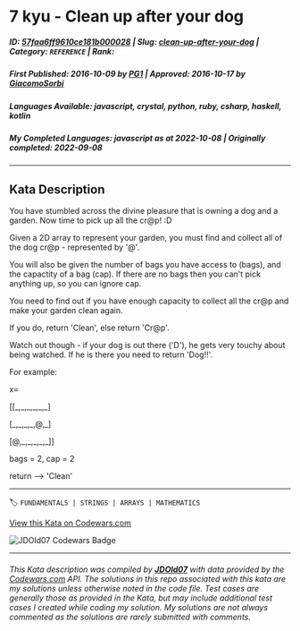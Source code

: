 # 7 kyu - Clean up after your dog

##### **ID**: [57faa6ff9610ce181b000028](https://www.codewars.com/kata/57faa6ff9610ce181b000028) | **Slug**: [clean-up-after-your-dog](https://www.codewars.com/kata/57faa6ff9610ce181b000028) | **Category**: `REFERENCE` | **Rank**: <span style="color:white">7 kyu</span>

##### **First Published**: 2016-10-09 ***by*** [PG1](https://www.codewars.com/users/PG1) | **Approved**: 2016-10-17 ***by*** [GiacomoSorbi](https://www.codewars.com/users/GiacomoSorbi)

##### **Languages Available**: javascript, crystal, python, ruby, csharp, haskell, kotlin

##### **My Completed Languages**: javascript ***as at*** 2022-10-08 | **Originally completed**: 2022-09-08

---

## Kata Description


You have stumbled across the divine pleasure that is owning a dog and a garden. Now time to pick up all the cr@p! :D



Given a 2D array to represent your garden, you must find and collect all of the dog cr@p - represented by '@'.



You will also be given the number of bags you have access to (bags), and the capactity of a bag (cap). If there are no bags then you can't pick anything up, so you can ignore cap.



You need to find out if you have enough capacity to collect all the cr@p and make your garden clean again. 



If you do, return 'Clean', else return 'Cr@p'.



Watch out though - if your dog is out there ('D'), he gets very touchy about being watched. If he is there you need to return 'Dog!!'.



For example:



x=<br>

[[\_,\_,\_,\_,\_,\_]<br>

 [\_,\_,\_,\_,@,\_]<br>

 [@,\_,\_,\_,\_,\_]]



bags = 2, cap = 2



return  --> 'Clean'

---


🏷 `FUNDAMENTALS | STRINGS | ARRAYS | MATHEMATICS`


[View this Kata on Codewars.com](https://www.codewars.com/kata/57faa6ff9610ce181b000028)

![](https://www.codewars.com/users/jdold07/badges/large "JDOld07 Codewars Badge")

---

###### *This Kata description was compiled by [**JDOld07**](https://tpstech.dev) with data provided by the [Codewars.com](https://www.codewars.com) API.  The solutions in this repo associated with this kata are my solutions unless otherwise noted in the code file.  Test cases are generally those as provided in the Kata, but may include additional test cases I created while coding my solution.  My solutions are not always commented as the solutions are rarely submitted with comments.*
